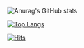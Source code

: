![Anurag's GitHub stats](https://github-readme-stats.vercel.app/api?username=GreenScreen410&show_icons=true&theme=default)

[![Top Langs](https://github-readme-stats.vercel.app/api/top-langs/?username=GreenScreen410)](https://github.com/anuraghazra/github-readme-stats)

[![Hits](https://hits.seeyoufarm.com/api/count/incr/badge.svg?url=https%3A%2F%2Fgithub.com%2Fgjbae1212%2Fhit-counter&count_bg=%2379C83D&title_bg=%23555555&icon=&icon_color=%23E7E7E7&title=hits&edge_flat=true)](https://hits.seeyoufarm.com)
